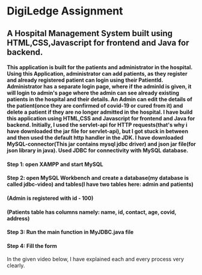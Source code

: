 # DigiLedge Assignment
## A Hospital Management System built using HTML,CSS,Javascript for frontend and Java for backend.
#### This application is built for the patients and administrator in the hospital. Using this Application, administrator can add patients, as they register and already registered patient can login using their PatientId. Administrator has a separate login page, where if the adminId is given, it will login to admin's page where the admin can see already existing patients in the hospital and their details. An Admin can edit the details of the patient(once they are confirmed of covid-19 or cured from it) and delete a patient if they are no longer admitted in the hospital. I have build this application using HTML,CSS and Javascript for frontend and Java for backend. Initially, I used the servlet-api for HTTP requests(that's why i have downloaded the jar file for servlet-api), but I got stuck in between and then used the default http handler in the JDK. I have downloaded MySQL-connector(This jar contains mysql jdbc driver) and json jar file(for json library in java). Used JDBC for connectivity with MySQL database.
#### Step 1: open XAMPP and start MySQL
#### Step 2: open MySQL Workbench and create a database(my database is called jdbc-video) and tables(I have two tables here: admin and patients)
#### (Admin is registered with id - 100)
#### (Patients table has columns namely: name, id, contact, age, covid, address)
#### Step 3: Run the main function in MyJDBC.java file
#### Step 4: Fill the form
In the given video below, I have explained each and every process very clearly.
